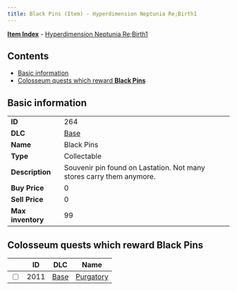 ```yaml
---
title: Black Pins (Item) - Hyperdimension Neptunia Re;Birth1
---
```


[**Item Index**](/neptunia/rb1/item/index.html) - [Hyperdimension Neptunia Re;Birth1](/neptunia/rb1)

## Contents

- [Basic information](#basic-information)
- [Colosseum quests which reward **Black Pins**](#colosseum-quests-which-reward-black-pins)

## Basic information

|   |   |
| -- | -- |
| **ID** | 264 |
| **DLC** | [Base](/neptunia/rb1/dlc/1-base.html) |
| **Name** | Black Pins |
| **Type** | Collectable |
| **Description** | Souvenir pin found on Lastation. Not many stores carry them anymore. |
| **Buy Price** | 0 |
| **Sell Price** | 0 |
| **Max inventory** | 99 |


## Colosseum quests which reward **Black Pins**

|    | ID | DLC | Name |
| -- | -- | --- | ---- |
| <input type="checkbox" id="rb1-colosseum-1-2011" class="trackbox" /> | 2011 | [Base](/neptunia/rb1/dlc/1-base.html) | [Purgatory](/neptunia/rb1/colosseum/1-2011-purgatory.html) |
